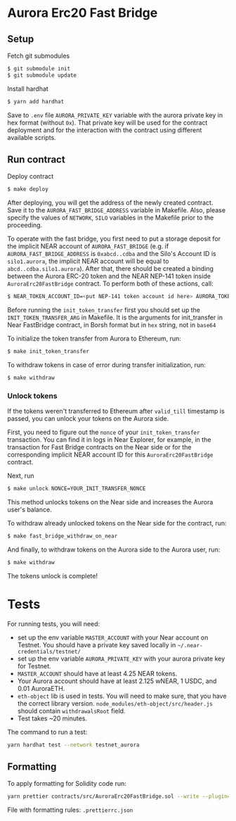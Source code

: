 # Aurora Erc20 Fast Bridge
## Setup
Fetch git submodules
```bash
$ git submodule init
$ git submodule update
```

Install hardhat
```bash
$ yarn add hardhat
```
Save to `.env` file `AURORA_PRIVATE_KEY` variable with the aurora private key in hex format (without `0x`). That private key will be used for the contract deployment and for the interaction with the contract using different available scripts.

## Run contract
Deploy contract
```bash
$ make deploy
```
After deploying, you will get the address of the newly created contract. Save it to the `AURORA_FAST_BRIDGE_ADDRESS` variable in Makefile. Also, please specify the values of `NETWORK`, `SILO` variables in the Makefile prior to the proceeding.

To operate with the fast bridge, you first need to put a storage deposit for the implicit NEAR account of `AURORA_FAST_BRIDGE`  (e.g. if `AURORA_FAST_BRIDGE_ADDRESS` is `0xabcd..cdba` and the Silo's Account ID is `silo1.aurora`, the implicit NEAR account will be equal to `abcd..cdba.silo1.aurora`).
After that, there should be created a binding between the Aurora ERC-20 token and the NEAR NEP-141 token inside `AuroraErc20FastBridge` contract. To perform both of these actions, call:
```bash
$ NEAR_TOKEN_ACCOUNT_ID=<put NEP-141 token account id here> AURORA_TOKEN_ADDRESS=<put Aurora ERC-20 token address here> make register_token
```

Before running the `init_token_transfer` first you should set up the `INIT_TOKEN_TRANSFER_ARG` in Makefile.
It is the arguments for init_transfer in Near FastBridge contract, in Borsh format but in `hex` string, not in `base64` 

To initialize the token transfer from Aurora to Ethereum, run:
```bash
$ make init_token_transfer
``` 

To withdraw tokens in case of error during transfer initialization, run:
```bash
$ make withdraw
```

### Unlock tokens
If the tokens weren't transferred to Ethereum after `valid_till` timestamp is passed, you can
unlock your tokens on the Aurora side.

First, you need to figure out the `nonce` of your `init_token_transfer` transaction. You
can find it in logs in Near Explorer, for example, in the transaction
for Fast Bridge contracts on the Near side or for the corresponding
implicit NEAR account ID for this `AuroraErc20FastBridge` contract.

Next, run
```bash
$ make unlock NONCE=YOUR_INIT_TRANSFER_NONCE
```
This method unlocks tokens on the Near side and increases the Aurora user's balance.


To withdraw already unlocked tokens on the Near side for the contract, run:
```bash
$ make fast_bridge_withdraw_on_near
```

And finally, to withdraw tokens on the Aurora side to the Aurora user, run:
```bash
$ make withdraw
```

The tokens unlock is complete!

# Tests
For running tests, you will need:
* set up the env variable `MASTER_ACCOUNT` with your Near account on Testnet. You should have a private key saved locally in `~/.near-credentials/testnet/`
* set up the env variable `AURORA_PRIVATE_KEY` with your aurora private key for Testnet.
* `MASTER_ACCOUNT` should have at least 4.25 NEAR tokens.
* Your Aurora account should have at least 2.125 wNEAR, 1 USDC, and 0.01 AuroraETH.
* `eth-object` lib is used in tests. You will need to make sure, that you have the correct library version. `node_modules/eth-object/src/header.js` should contain `withdrawalsRoot` field.
* Test takes ~20 minutes.

The command to run a test: 
```bash
yarn hardhat test --network testnet_aurora
```

## Formatting
To apply formatting for Solidity code run:
```bash
yarn prettier contracts/src/AuroraErc20FastBridge.sol --write --plugin=prettier-plugin-solidity
```

File with formatting rules: `.prettierrc.json`